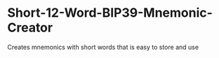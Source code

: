 # Short-12-Word-BIP39-Mnemonic-Creator
Creates mnemonics with short words that is easy to store and use
